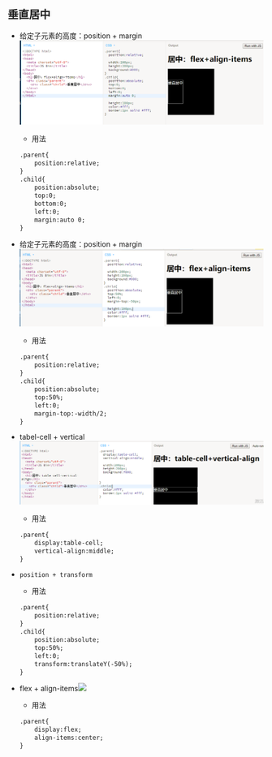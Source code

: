 ## 垂直居中

* 给定子元素的高度：position + margin![](/assets/position_margin.png)

  * 用法

  ```
  .parent{
      position:relative;
  }
  .child{
      position:absolute;
      top:0;
      bottom:0;
      left:0;
      margin:auto 0;
  }
  ```

* 给定子元素的高度：position + margin![](/assets/position_margin2.png)

  * 用法

  ```
  .parent{
      position:relative;
  }
  .child{
      position:absolute;
      top:50%;
      left:0;
      margin-top:-width/2;
  }
  ```

* tabel-cell + vertical![](/assets/table-call_vertical.png)

  * 用法

  ```
  .parent{
      display:table-cell;
      vertical-align:middle;
  }
  ```

* ```
  position + transform 
  ```

  * 用法

  ```
  .parent{
      position:relative;
  }
  .child{
      position:absolute;
      top:50%;
      left:0;
      transform:translateY(-50%);
  }
  ```
* flex + align-items![](/assets/flex_align-items.png)

  * 用法

  ```
  .parent{
      display:flex;
      align-items:center;
  }
  ```



